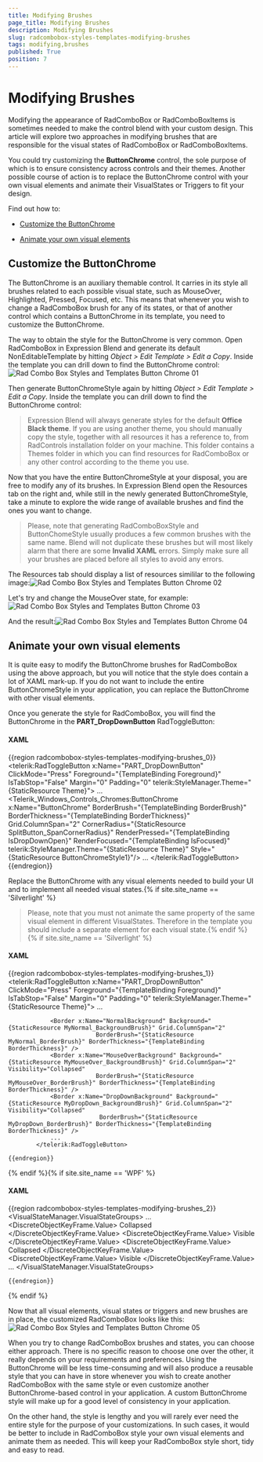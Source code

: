 ```yaml
---
title: Modifying Brushes
page_title: Modifying Brushes
description: Modifying Brushes
slug: radcombobox-styles-templates-modifying-brushes
tags: modifying,brushes
published: True
position: 7
---
```


# Modifying Brushes



Modifying the appearance of RadComboBox or RadComboBoxItems is sometimes needed to make the control blend with your custom design. This article will explore two approaches in modifying brushes that are responsible for the visual states of RadComboBox or RadComboBoxItems.

You could try customizing the __ButtonChrome__ control, the sole purpose of which is to ensure consistency across controls and their themes. Another possible course of action is to replace the ButtonChrome control with your own visual elements and animate their VisualStates or Triggers to fit your design.

Find out how to:

* [Customize the ButtonChrome](#Customize_the_ButtonChrome)

* [Animate your own visual elements](#Animate_own_visual_elements)

## Customize the ButtonChrome

The ButtonChrome is an auxiliary themable control. It carries in its style all brushes related to each possible visual state, such as MouseOver, Highlighted, Pressed, Focused, etc. This means that whenever you wish to change a RadComboBox brush for any of its states, or that of another control which contains a ButtonChrome in its template, you need to customize the ButtonChrome.

The way to obtain the style for the ButtonChrome is very common. Open RadComboBox in Expression Blend and generate its default NonEditableTemplate by hitting *Object > Edit Template > Edit a Copy*. Inside the template you can drill down to find the ButtonChrome control:![Rad Combo Box Styles and Templates Button Chrome 01](images/RadComboBox_Styles_and_Templates_ButtonChrome_01.png)

Then generate ButtonChromeStyle again by hitting *Object > Edit Template > Edit a Copy*. Inside the template you can drill down to find the ButtonChrome control:

>Expression Blend will always generate styles for the default __Office Black theme__. If you are using another theme, you should manually copy the style, together with all resources it has a reference to, from RadControls installation folder on your machine. This folder contains a Themes folder in which you can find resources for RadComboBox or any other control according to the theme you use. 

Now that you have the entire ButtonChromeStyle at your disposal, you are free to modify any of its brushes. In Expression Blend open the Resources tab on the right and, while still in the newly generated ButtonChromeStyle, take a minute to explore the wide range of available brushes and find the ones you want to change.

>Please, note that generating RadComboBoxStyle and ButtonChomeStyle usually produces a few common brushes with the same name. Blend will not duplicate these brushes but will most likely alarm that there are some __Invalid XAML__ errors. Simply make sure all your brushes are placed before all styles to avoid any errors.

The Resources tab should display a list of resources simililar to the following image:![Rad Combo Box Styles and Templates Button Chrome 02](images/RadComboBox_Styles_and_Templates_ButtonChrome_02.png)



Let's try and change the MouseOver state, for example:![Rad Combo Box Styles and Templates Button Chrome 03](images/RadComboBox_Styles_and_Templates_ButtonChrome_03.png)

And the result:![Rad Combo Box Styles and Templates Button Chrome 04](images/RadComboBox_Styles_and_Templates_ButtonChrome_04.png)

## Animate your own visual elements

It is quite easy to modify the ButtonChrome brushes for RadComboBox using the above approach, but you will notice that the style does contain a lot of XAML mark-up. If you do not want to include the entire ButtonChromeStyle in your application, you can replace the ButtonChrome with other visual elements.

Once you generate the style for RadComboBox, you will find the ButtonChrome in the __PART_DropDownButton__ RadToggleButton:

#### __XAML__

{{region radcombobox-styles-templates-modifying-brushes_0}}
			<telerik:RadToggleButton x:Name="PART_DropDownButton" ClickMode="Press" Foreground="{TemplateBinding Foreground}" IsTabStop="False" Margin="0" Padding="0" telerik:StyleManager.Theme="{StaticResource Theme}">
				...
					<Telerik_Windows_Controls_Chromes:ButtonChrome x:Name="ButtonChrome" BorderBrush="{TemplateBinding BorderBrush}" BorderThickness="{TemplateBinding BorderThickness}" Grid.ColumnSpan="2" CornerRadius="{StaticResource SplitButton_SpanCornerRadius}" RenderPressed="{TemplateBinding IsDropDownOpen}" RenderFocused="{TemplateBinding IsFocused}" telerik:StyleManager.Theme="{StaticResource Theme}" Style="{StaticResource ButtonChromeStyle1}"/>
				...
			</telerik:RadToggleButton>
	{{endregion}}



Replace the ButtonChrome  with any visual elements needed to build your UI and to implement all needed visual states.{% if site.site_name == 'Silverlight' %}

>Please, note that you must not animate the same property of the same visual element in different VisualStates. Therefore in the template you should include a separate element for each visual state.{% endif %}{% if site.site_name == 'Silverlight' %}

#### __XAML__

{{region radcombobox-styles-templates-modifying-brushes_1}}
			<telerik:RadToggleButton x:Name="PART_DropDownButton" ClickMode="Press" Foreground="{TemplateBinding Foreground}" IsTabStop="False" Margin="0" Padding="0" telerik:StyleManager.Theme="{StaticResource Theme}">
				...
	
				<Border x:Name="NormalBackground" Background="{StaticResource MyNormal_BackgroundBrush}" Grid.ColumnSpan="2" 
							 BorderBrush="{StaticResource MyNormal_BorderBrush}" BorderThickness="{TemplateBinding BorderThickness}" />
				<Border x:Name="MouseOverBackground" Background="{StaticResource MyMouseOver_BackgroundBrush}" Grid.ColumnSpan="2" Visibility="Collapsed"
							 BorderBrush="{StaticResource MyMouseOver_BorderBrush}" BorderThickness="{TemplateBinding BorderThickness}" />
				<Border x:Name="DropDownBackground" Background="{StaticResource MyDropDown_BackgroundBrush}" Grid.ColumnSpan="2" Visibility="Collapsed"
							  BorderBrush="{StaticResource MyDropDown_BorderBrush}" BorderThickness="{TemplateBinding BorderThickness}" />
				...
			</telerik:RadToggleButton>
	
	{{endregion}}

{% endif %}{% if site.site_name == 'WPF' %}

#### __XAML__

{{region radcombobox-styles-templates-modifying-brushes_2}}
			<VisualStateManager.VisualStateGroups>
				<VisualStateGroup x:Name="CommonStates">
					...
					<VisualState x:Name="MouseOver">
						<Storyboard>
							<ObjectAnimationUsingKeyFrames Storyboard.TargetProperty="Visibility" Storyboard.TargetName="NormalBackground">
								<DiscreteObjectKeyFrame KeyTime="0:0:0">
									<DiscreteObjectKeyFrame.Value>
										<Visibility>Collapsed</Visibility>
									</DiscreteObjectKeyFrame.Value>
								</DiscreteObjectKeyFrame>
							</ObjectAnimationUsingKeyFrames>
							<ObjectAnimationUsingKeyFrames Storyboard.TargetProperty="Visibility" Storyboard.TargetName="MouseOverBackground">
								<DiscreteObjectKeyFrame KeyTime="0:0:0">
									<DiscreteObjectKeyFrame.Value>
										<Visibility>Visible</Visibility>
									</DiscreteObjectKeyFrame.Value>
								</DiscreteObjectKeyFrame>
							</ObjectAnimationUsingKeyFrames>
							<ObjectAnimationUsingKeyFrames Storyboard.TargetProperty="Foreground" Storyboard.TargetName="DropDownIcon">
								<DiscreteObjectKeyFrame KeyTime="0" Value="{StaticResource ButtonIconForeground_MouseOver}"/>
							</ObjectAnimationUsingKeyFrames>
							<ObjectAnimationUsingKeyFrames Storyboard.TargetProperty="Background" Storyboard.TargetName="DropDownIcon">
								<DiscreteObjectKeyFrame KeyTime="0" Value="{StaticResource ButtonIconBackground_MouseOver}"/>
							</ObjectAnimationUsingKeyFrames>
						</Storyboard>
					</VisualState>
					<VisualState x:Name="DropDownOpen">
						<Storyboard>
							<ObjectAnimationUsingKeyFrames Storyboard.TargetProperty="Visibility" Storyboard.TargetName="NormalBackground">
								<DiscreteObjectKeyFrame KeyTime="0:0:0">
									<DiscreteObjectKeyFrame.Value>
										<Visibility>Collapsed</Visibility>
									</DiscreteObjectKeyFrame.Value>
								</DiscreteObjectKeyFrame>
							</ObjectAnimationUsingKeyFrames>
							<ObjectAnimationUsingKeyFrames Storyboard.TargetProperty="Visibility" Storyboard.TargetName="DropDownBackground">
								<DiscreteObjectKeyFrame KeyTime="0:0:0">
									<DiscreteObjectKeyFrame.Value>
										<Visibility>Visible</Visibility>
									</DiscreteObjectKeyFrame.Value>
								</DiscreteObjectKeyFrame>
							</ObjectAnimationUsingKeyFrames>
							<ObjectAnimationUsingKeyFrames Storyboard.TargetProperty="Foreground" Storyboard.TargetName="DropDownIcon">
								<DiscreteObjectKeyFrame KeyTime="0" Value="{StaticResource ButtonIconForeground_Pressed}"/>
							</ObjectAnimationUsingKeyFrames>
							<ObjectAnimationUsingKeyFrames Storyboard.TargetProperty="Background" Storyboard.TargetName="DropDownIcon">
								<DiscreteObjectKeyFrame KeyTime="0" Value="{StaticResource ButtonIconBackground_Pressed}"/>
							</ObjectAnimationUsingKeyFrames>
						</Storyboard>
					</VisualState>
				</VisualStateGroup>
				...
			</VisualStateManager.VisualStateGroups>
	
	{{endregion}}

{% endif %}

Now that all visual elements, visual states or triggers and new brushes are in place, the customized RadComboBox looks like this:![Rad Combo Box Styles and Templates Button Chrome 05](images/RadComboBox_Styles_and_Templates_ButtonChrome_05.png)

When you try to change RadComboBox brushes and states, you can choose either approach. There is no specific reason to choose one over the other, it really depends on your requirements and preferences. Using the ButtonChrome will be less time-consuming and will also produce a reusable style that you can have in store whenever you wish to create another RadComboBox with the same style or even customize another ButtonChrome-based control in your application. A custom ButtonChrome style will make up for a good level of consistency in your application.

On the other hand, the style is lengthy and you will rarely ever need the entire style for the purpose of your customizations. In such cases, it would be better to include in RadComboBox style your own visual elements and animate them as needed. This will keep your RadComboBox style short, tidy and easy to read. 
